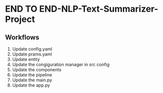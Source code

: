 # END TO END-NLP-Text-Summarizer-Project


## Workflows

1. Update config.yaml
2. Update prams.yaml
3. Update entity
4. Update the congiguration manager in src config
5. Update the components
6. Update the pipeline
7. Update the main.py
8. Update the app.py
